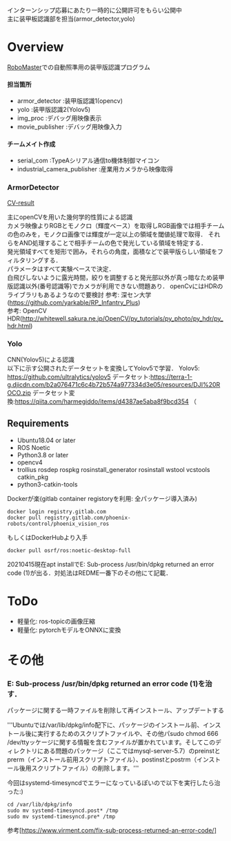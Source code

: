 インターンシップ応募にあたり一時的に公開許可をもらい公開中  
主に装甲板認識部を担当(armor_detector,yolo)

# Overview
[RoboMaster](https://www.robomaster.jp/)での自動照準用の装甲版認識プログラム  
#### 担当箇所
- armor_detector :装甲版認識1(opencv)
- yolo :装甲版認識2(Yolov5)
- img_proc :デバッグ用映像表示
- movie_publisher :デバッグ用映像入力
#### チームメイト作成
- serial_com :TypeAシリアル通信to機体制御マイコン
- industrial_camera_publisher :産業用カメラから映像取得

### ArmorDetector
[CV-result](opencv-detection.png)

主にopenCVを用いた幾何学的性質による認識  
カメラ映像よりRGBとモノクロ（輝度ベース）を取得しRGB画像では相手チームの色のみを，モノクロ画像では輝度が一定以上の領域を閾値処理で取得．
それらをAND処理することで相手チームの色で発光している領域を特定する．  
発光領域すべてを矩形で囲み，それらの角度，面積などで装甲版らしい領域をフィルタリングする．  
パラメータはすべて実験ベースで決定．  
白飛びしないように露光時間，絞りを調整すると発光部以外が真っ暗なため装甲版認識以外(番号認識等)でカメラが利用できない問題あり．
openCvにはHDRのライブラリもあるようなので要検討
参考: 深セン大学(https://github.com/yarkable/RP_Infantry_Plus)  
参考: OpenCV HDR(http://whitewell.sakura.ne.jp/OpenCV/py_tutorials/py_photo/py_hdr/py_hdr.html)  

### Yolo
CNN(Yolov5)による認識  
以下に示す公開されたデータセットを変換してYolov5で学習．
Yolov5: https://github.com/ultralytics/yolov5
データセット:https://terra-1-g.djicdn.com/b2a076471c6c4b72b574a977334d3e05/resources/DJI%20ROCO.zip
データセット変換:https://qiita.com/harmegiddo/items/d4387ae5aba8f9bcd354 （


## Requirements 
- Ubuntu18.04 or later
- ROS Noetic
- Python3.8 or later
- opencv4
- trollius rosdep rospkg rosinstall_generator rosinstall wstool vcstools catkin_pkg
- python3-catkin-tools

Dockerが楽(gitlab container registoryを利用: 全パッケージ導入済み)
```
docker login registry.gitlab.com
docker pull registry.gitlab.com/phoenix-robots/control/phoenix_vision_ros
```
もしくはDockerHubより入手
```
docker pull osrf/ros:noetic-desktop-full
```
20210415現在apt installでE: Sub-process /usr/bin/dpkg returned an error code (1)が出る．対処法はREDME一番下のその他にて記載．



# ToDo
- 軽量化: ros-topicの画像圧縮
- 軽量化: pytorchモデルをONNXに変換

# その他
### E: Sub-process /usr/bin/dpkg returned an error code (1)を治す．
パッケージに関する一時ファイルを削除して再インストール、アップデートする

'''Ubuntuでは/var/lib/dpkg/info配下に、パッケージのインストール前、インストール後に実行するためのスクリプトファイルや、その他パsudo chmod 666 /dev/ttyッケージに関する情報を含むファイルが置かれています。そしてこのディレクトリにある問題のパッケージ（ここではmysql-server-5.7）のpreinstとprerm（インストール前用スクリプトファイル）、postinstとpostrm（インストール後用スクリプトファイル）の削除します。'''

今回はsystemd-timesyncdでエラーになっているぽいので以下を実行したら治った:)
```
cd /var/lib/dpkg/info
sudo mv systemd-timesyncd.post* /tmp
sudo mv systemd-timesyncd.pre* /tmp
```

参考[https://www.virment.com/fix-sub-process-returned-an-error-code/]
